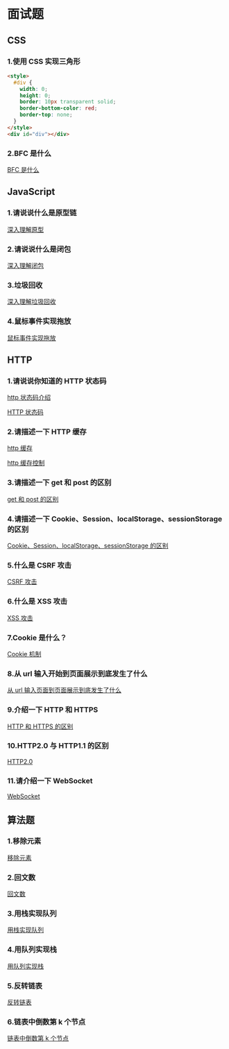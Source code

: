 # 面试题

## CSS

### 1.使用 CSS 实现三角形

```html
<style>
  #div {
    width: 0;
    height: 0;
    border: 10px transparent solid;
    border-bottom-color: red;
    border-top: none;
  }
</style>
<div id="div"></div>
```

### 2.BFC 是什么

[BFC 是什么](https://github.com/18888628835/Interview/issues/9)

## JavaScript

### 1.请说说什么是原型链

[深入理解原型](https://github.com/18888628835/Blog/issues/1)

### 2.请说说什么是闭包

[深入理解闭包](https://github.com/18888628835/Blog/issues/7)

### 3.垃圾回收

[深入理解垃圾回收](https://github.com/18888628835/Blog/issues/8)

### 4.鼠标事件实现拖放

[鼠标事件实现拖放](https://github.com/18888628835/Blog/blob/main/浏览器/UI事件.md#31-鼠标事件实现拖放)

## HTTP

### 1.请说说你知道的 HTTP 状态码

[http 状态码介绍](https://github.com/18888628835/Interview/blob/main/HTTP面试题.md#http-%E7%8A%B6%E6%80%81%E7%A0%81)

[HTTP 状态码](https://github.com/18888628835/Blog/issues/31)

### 2.请描述一下 HTTP 缓存

[http 缓存](https://github.com/18888628835/Interview/blob/main/HTTP面试题.md#http-%E7%BC%93%E5%AD%98)

[http 缓存控制](https://github.com/18888628835/Blog/issues/36)

### 3.请描述一下 get 和 post 的区别

[get 和 post 的区别](https://github.com/18888628835/Interview/blob/main/HTTP面试题#get-%E5%92%8C-post-%E7%9A%84%E5%8C%BA%E5%88%AB)

### 4.请描述一下 Cookie、Session、localStorage、sessionStorage 的区别

[Cookie、Session、localStorage、sessionStorage 的区别](https://github.com/18888628835/Interview/blob/main/HTTP面试题.md#cookiesessionlocalstoragesessionstorage)

### 5.什么是 CSRF 攻击

[CSRF 攻击](https://github.com/18888628835/Interview/blob/main/HTTP面试题.md#csrf%E6%94%BB%E5%87%BB)

### 6.什么是 XSS 攻击

[XSS 攻击](https://github.com/18888628835/Interview/blob/main/HTTP面试题.md#xss%E6%94%BB%E5%87%BB)

### 7.Cookie 是什么？

[Cookie 机制](https://github.com/18888628835/Blog/issues/35)

### 8.从 url 输入开始到页面展示到底发生了什么

[从 url 输入页面到页面展示到底发生了什么](https://github.com/18888628835/Blog/issues/27)

### 9.介绍一下 HTTP 和 HTTPS

[HTTP 和 HTTPS 的区别](https://github.com/18888628835/Interview/blob/main/HTTP面试题.md#http%E5%92%8Chttps)

### 10.HTTP2.0 与 HTTP1.1 的区别

[HTTP2.0](https://github.com/18888628835/Interview/blob/main/HTTP面试题.md#http20)

### 11.请介绍一下 WebSocket

[WebSocket](https://github.com/18888628835/Blog/blob/main/JavaScript/WebSocket.md#websocket简介)

## 算法题

### 1.移除元素

[移除元素](https://leetcode-cn.com/problems/remove-element/)

### 2.回文数

[回文数](https://leetcode-cn.com/problems/palindrome-number/)

### 3.用栈实现队列

[用栈实现队列](https://leetcode-cn.com/problems/implement-queue-using-stacks/)

### 4.用队列实现栈

[用队列实现栈](https://leetcode-cn.com/problems/implement-stack-using-queues/)

### 5.反转链表

[反转链表](https://leetcode-cn.com/problems/reverse-linked-list/)

### 6.链表中倒数第 k 个节点

[链表中倒数第 k 个节点](https://leetcode-cn.com/problems/lian-biao-zhong-dao-shu-di-kge-jie-dian-lcof/)
